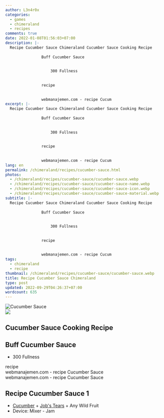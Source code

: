```yaml
---
author: L3n4r0x
categories:
  - games
  - chimeraland
  - recipes
comments: true
date: 2022-01-08T01:56:03+07:00
description: |-
  Recipe Cucumber Sauce Chimeraland Cucumber Sauce Cooking Recipe
                
                Buff Cucumber Sauce
                
                  
                    300 Fullness
                  
                
                recipe
              
              
                webmanajemen.com - recipe Cucum
excerpt: |-
  Recipe Cucumber Sauce Chimeraland Cucumber Sauce Cooking Recipe
                
                Buff Cucumber Sauce
                
                  
                    300 Fullness
                  
                
                recipe
              
              
                webmanajemen.com - recipe Cucum
lang: en
permalink: /chimeraland/recipes/cucumber-sauce.html
photos:
  - /chimeraland/recipes/cucumber-sauce/cucumber-sauce.webp
  - /chimeraland/recipes/cucumber-sauce/cucumber-sauce-name.webp
  - /chimeraland/recipes/cucumber-sauce/cucumber-sauce-icon.webp
  - /chimeraland/recipes/cucumber-sauce/cucumber-sauce-material.webp
subtitle: |-
  Recipe Cucumber Sauce Chimeraland Cucumber Sauce Cooking Recipe
                
                Buff Cucumber Sauce
                
                  
                    300 Fullness
                  
                
                recipe
              
              
                webmanajemen.com - recipe Cucum
tags:
  - chimeraland
  - recipe
thumbnail: /chimeraland/recipes/cucumber-sauce/cucumber-sauce.webp
title: Recipe Cucumber Sauce Chimeraland
type: post
updated: 2022-09-29T04:26:37+07:00
wordcount: 635
---
```


<link
  rel="stylesheet"
  href="https://rawcdn.githack.com/dimaslanjaka/Web-Manajemen/870a349/css/bootstrap-5-3-0-alpha3-wrapper.css"
/>
<section id="bootstrap-wrapper">
  <div data-bs-theme="dark">
    <div class="card mb-2">
      <div class="card-body">
        <div class="row g-0">
          <div class="col-sm-4 position-relative mb-2">
            <img
              src="https://www.webmanajemen.com/chimeraland/recipes/cucumber-sauce/cucumber-sauce-material.webp"
              class="card-img fit-cover w-100 h-100"
              alt="Cucumber Sauce"
              data-fancybox="true"
            />
          </div>
          <div class="col-sm-8 mb-2">
            <div class="card-body">
              <div class="d-flex flex-row align-items-center mb-3">
                <img
                  class="d-inline-block me-2"
                  src="https://www.webmanajemen.com/chimeraland/recipes/cucumber-sauce/cucumber-sauce-icon.webp"
                  width="auto"
                  height="auto"
                  style="vertical-align: middle"
                />
                <h2 class="fs-5">Cucumber Sauce Cooking Recipe</h2>
              </div>
              <h2 class="card-title fs-5">Buff Cucumber Sauce</h2>
              <div class="card-text">
                <ul>
                  <li>300 Fullness</li>
                </ul>
              </div>
              <span class="badge rounded-pill">recipe</span>
            </div>
            <div class="card-footer text-end text-muted mt-auto">
              webmanajemen.com - recipe Cucumber Sauce
            </div>
          </div>
        </div>
      </div>
      <div class="card-footer text-end text-muted">
        webmanajemen.com - recipe Cucumber Sauce
      </div>
    </div>
    <div class="row mb-2">
      <div class="col-12 col-lg-6 recipe-item mb-2">
        <div class="card">
          <div class="card-body">
            <h2 class="card-title fs-5">Recipe Cucumber Sauce 1</h2>
            <div class="card-text">
              <ul>
                <li>
                  <a
                    class="text-decoration-none text-primary"
                    href="/chimeraland/materials/cucumber.html"
                    >Cucumber</a
                  ><span> + </span
                  ><a
                    class="text-decoration-none text-primary"
                    href="/chimeraland/materials/job&#x27;s-tears.html"
                    >Job&#x27;s Tears</a
                  ><span> + </span>Any Wild Fruit
                </li>
                <li>Device: Mixer - Jam</li>
              </ul>
            </div>
          </div>
        </div>
      </div>
    </div>
  </div>
</section>